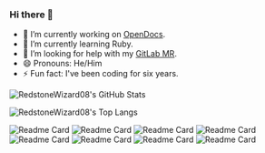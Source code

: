 ### Hi there 👋

- 🔭 I’m currently working on [OpenDocs](https://github.com/opendocs-editor).
- 🌱 I’m currently learning Ruby.
- 🤔 I’m looking for help with my [GitLab MR](https://gitlab.com/gitlab-org/gitlab/-/merge_requests/81101).
- 😄 Pronouns: He/Him
- ⚡ Fun fact: I've been coding for six years.



![RedstoneWizard08's GitHub Stats](https://github-readme-stats.vercel.app/api?username=RedstoneWizard08&theme=vue-dark&show_icons=true&count_private=true)

![RedstoneWizard08's Top Langs](https://github-readme-stats.vercel.app/api/top-langs/?username=RedstoneWizard08)

![Readme Card](https://github-readme-stats.vercel.app/api/pin/?username=RedstoneWizard08&repo=NBuild)
![Readme Card](https://github-readme-stats.vercel.app/api/pin/?username=RedstoneWizard08&repo=Pterodocker)
![Readme Card](https://github-readme-stats.vercel.app/api/pin/?username=RedstoneWizard08&repo=DockerProxy)
![Readme Card](https://github-readme-stats.vercel.app/api/pin/?username=RedstoneWizard08&repo=mern-cli)
![Readme Card](https://github-readme-stats.vercel.app/api/pin/?username=RedstoneWizard08&repo=workspace-images)
![Readme Card](https://github-readme-stats.vercel.app/api/pin/?username=RedstoneWizard08&repo=vscodeweb-gitlab)
![Readme Card](https://github-readme-stats.vercel.app/api/pin/?username=RedstoneWizard08&repo=Node.js-Docker-Images)
![Readme Card](https://github-readme-stats.vercel.app/api/pin/?username=RedstoneWizard08&repo=vscode-test-web)
